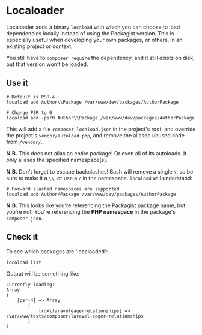 Localoader
===

Localoader adds a binary `locaload` with which you can choose to load dependencies
locally instead of using the Packagist version. This is especially useful when
developing your own packages, or others, in an existing project or context.

You still have to `composer require` the dependency, and it still exists on disk,
but that version won't be loaded.

Use it
---

	# Default is PSR-4
	locaload add Author\\Package /var/www/dev/packages/AuthorPackage

	# Change PSR to 0
	locaload add -psr0 Author\\Package /var/www/dev/packages/AuthorPackage

This will add a file `composer-locaload.json` in the project's root, and override
the project's `vendor/autoload.php`, and remove the aliased unused code from `/vendor/`.

**N.B.** This does not alias an entire package! Or even all of its autoloads. It only
aliases the specified namespace(s).

**N.B.** Don't forget to escape backslashes! Bash will remove a single `\`, so be sure
to make it a `\\`, or use a `/` in the namespace. `locaload` will understand:

	# Forward slashed namespaces are supported
	locaload add Author/Package /var/www/dev/packages/AuthorPackage

**N.B.** This looks like you're referencing the Packagist package name, but you're
not! You're referencing the **PHP namespace** in the package's `composer.json`.

Check it
---

To see which packages are 'localoaded':

    locaload list

Output will be something like:

	Currently loading:
	Array
	(
	    [psr-4] => Array
	        (
				[rdx\laraveleagerrelationships] => /var/www/tests/composer/laravel-eager-relationships
			)
	)
